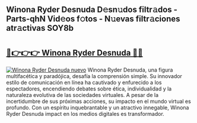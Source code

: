 ## Winona Ryder Desnuda D𝚎sn𝚞dos filtr𝚊dos - Parts-qhN Vid𝚎os f𝚘tos - N𝚞evas filtr𝚊ciones atr𝚊ctivas SOY8b

# <h2><a href="http://mb4u67.tromn.icu/?c=Winona+Ryder+Desnuda">🔗👉👉👉 Winona Ryder Desnuda 🔗🔗</a></h2>

[![Winona Ryder Desnuda nuevo](https://i.imgur.com/pEAQMta.gif)](http://mb4u67.tromn.icu/?c=Winona+Ryder+Desnuda)
Winona Ryder Desnuda, una figura multifacética y paradójica, desafía la comprensión simple. Su innovador estilo de comunicación en línea ha cautivado y enfurecido a los espectadores, encendiendo debates sobre ética, individualidad y la naturaleza evolutiva de las sociedades virtuales. A pesar de la incertidumbre de sus próximas acciones, su impacto en el mundo virtual es profundo. Con un espíritu inquebrantable y un atractivo innegable, Winona Ryder Desnuda impact en los medios digitales es transformador.
